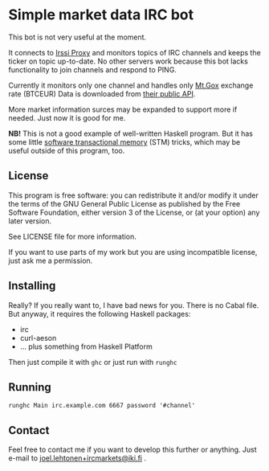 <!-- -*- mode: markdown; coding: utf-8 -*- -->

# Simple market data IRC bot

This bot is not very useful at the moment.

It connects to [Irssi Proxy](http://www.irssi.org/documentation/proxy)
and monitors topics of IRC channels and keeps the ticker on topic
up-to-date. No other servers work because this bot lacks functionality
to join channels and respond to PING.

Currently it monitors only one channel and handles only
[Mt.Gox](https://mtgox.com/) exchange rate (BTCEUR) Data is downloaded
from [their public API](http://data.mtgox.com/api/1/BTCEUR/ticker).

More market information surces may be expanded to support more if
needed. Just now it is good for me.

**NB!** This is not a good example of well-written Haskell
program. But it has some little
[software transactional memory](http://www.haskell.org/haskellwiki/Software_transactional_memory)
(STM) tricks, which may be useful outside of this program, too.

## License

This program is free software: you can redistribute it and/or modify
it under the terms of the GNU General Public License as published by
the Free Software Foundation, either version 3 of the License, or (at
your option) any later version.

See LICENSE file for more information.

If you want to use parts of my work but you are using incompatible
license, just ask me a permission.

## Installing

Really? If you really want to, I have bad news for you. There is no Cabal file.
But anyway, it requires the following Haskell packages:

- irc
- curl-aeson
- ... plus something from Haskell Platform

Then just compile it with `ghc` or just run with `runghc`

## Running

    runghc Main irc.example.com 6667 password '#channel'

## Contact

Feel free to contact me if you want to develop this further or
anything. Just e-mail to joel.lehtonen+ircmarkets@iki.fi .
